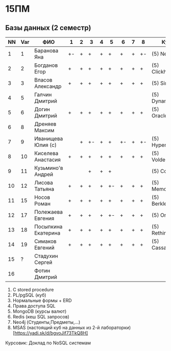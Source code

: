 # 15ПМ
## Базы данных (2 семестр)

| NN  | Var | ФИО                   | 1   | 2   | 3   | 4   | 5   | 6   | 7   |  8  | Курс            | Zachet   |
| --- | --- | --------------------- | --- | --- | --- | --- | --- | --- | --- | --- | --------------- | -------- |
| 1   | 1   | Баранова Яна          | +-  | +   | +   | +   | +   | +   | +   | +-  | (5) NeDB        | +        |
| 2   | 2   | Богданов Егор         | +   | +   | +   | +   | +   | +   | +   | +   | (5) Clickhouse  | +        |
| 3   | 3   | Власов Александр      | +   | +   | +   | +   | +   | +   | +   | +   | (5) SimpleDB    | +        |
| 4   | 5   | Галчин Дмитрий        |     |     |     |     |     |     |     |     | (5) DynamoDB    |          |
| 5   | 6   | Догин Дмитрий         | +   | +   | +   | +   | +   | +   | +   | +   | (5) OracleNoSQL | +        |
| 6   | 8   | Дреняев Максим        |     |     |     |     |     |     |     |     |                 |          |
| 7   | 9   | Иванищева Юлия (с)    |     | +   | +-  | +   | +   | +-  | +   | +-  | (5) Hypertable  |          |
| 8   | 10  | Киселева Анастасия    | +   | +   | +   | +   | +   | +   | +   | +   | (5) Voldemort   | +        |
| 9   | 11  | Кузьмино'в Андрей     |     |     | +   | +   | +   |     |     |     | (5) CouchDB     |          |
| 10  | 12  | Лисова Татьяна        | +   | +   | +   | +   | +-  | +   | +   | +   | (5) Memcached   | +        |
| 11  | 15  | Носов Роман           | +   | +   | +   | +   | +   | +   | +   | +   | (5) BerkleyDB   | +        |
| 12  | 17  | Полежаева Евгения     | +   | +   | +   | +   | +-  | +   | +   | +   | (5) Orient      | +        |
| 13  | 18  | Посыпкина Екатерина   | +   | +   | +   | +   | +   | +   | +   | +   | (5) RethinkDB   | +        |
| 14  | 19  | Симаков Евгений       | +   | +   | +   | +   | +   | +   | +   | +   | (5) Cassandra   | +        |
| 15  | ?   | Стадухин Сергей       |     |     |     |     |     |     |     |     |                 |          |
| 16  |     | Фотин Дмитрий         |     |     |     |     |     |     |     |     |                 |          |

1. C stored procedure
2. PL/pgSQL (куб)
3. Нормальные формы + ERD
4. Права доступа SQL
5. MongoDB (курсы валют)
6. Redis (кеш SQL запросов)
7. Neo4j (Студенты,Предметы,...)
8. MSAS (настоящий куб на данных из 2-й лабораторки) [https://yadi.sk/d/bgvoJif73TkQ8H]

Курсовик: Доклад по NoSQL системам
